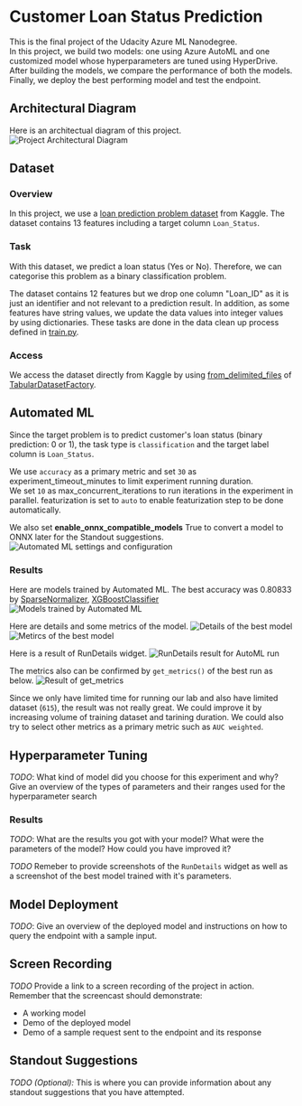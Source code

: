 # Customer Loan Status Prediction

This is the final project of the Udacity Azure ML Nanodegree.  
In this project, we build two models: one using Azure AutoML and one customized model whose hyperparameters are tuned using HyperDrive.  
After building the models, we compare the performance of both the models.  
Finally, we deploy the best performing model and test the endpoint.

## Architectural Diagram
Here is an architectual diagram of this project.
![Project Architectural Diagram](/starter_file/images/ProjectArchitecturalDiagram.PNG)

## Dataset

### Overview
In this project, we use a [loan prediction problem dataset](https://www.kaggle.com/altruistdelhite04/loan-prediction-problem-dataset) from Kaggle. The dataset contains 13 features including a target column ``Loan_Status``.

### Task
With this dataset, we predict a loan status (Yes or No). Therefore, we can categorise this problem as a binary classification problem. 

The dataset contains 12 features but we drop one column "Loan_ID" as it is just an identifier and not relevant to a prediction result.
In addition, as some features have string values, we update the data values into integer values by using dictionaries.
These tasks are done in the data clean up process defined in [train.py](./train.py).

### Access
We access the dataset directly from Kaggle by using [from_delimited_files](https://docs.microsoft.com/en-us/python/api/azureml-core/azureml.data.dataset_factory.tabulardatasetfactory?view=azure-ml-py#from-delimited-files-path--validate-true--include-path-false--infer-column-types-true--set-column-types-none--separator------header-true--partition-format-none--support-multi-line-false--empty-as-string-false--encoding--utf8--) of [TabularDatasetFactory](https://docs.microsoft.com/en-us/python/api/azureml-core/azureml.data.dataset_factory.tabulardatasetfactory?view=azure-ml-py).

## Automated ML
Since the target problem is to predict customer's loan status (binary prediction: 0 or 1), the task type is ``classification`` and the target label column is ``Loan_Status``.  

We use ``accuracy`` as a primary metric and set ``30`` as experiment_timeout_minutes to limit experiment running duration.  
We set ``10`` as max_concurrent_iterations to run iterations in the experiment in parallel. featurization is set to ``auto`` to enable featurization step to be done automatically.  

We also set **enable_onnx_compatible_models** True to convert a model to ONNX later for the Standout suggestions.
![Automated ML settings and configuration](/starter_file/images/AutoML_Settings.PNG)

### Results
Here are models trained by Automated ML. The best accuracy was 0.80833 by [SparseNormalizer](https://docs.microsoft.com/en-us/python/api/azureml-automl-runtime/azureml.automl.runtime.shared.model_wrappers.sparsenormalizer?view=azure-ml-py), [XGBoostClassifier](https://docs.microsoft.com/en-us/python/api/azureml-automl-runtime/azureml.automl.runtime.shared.model_wrappers.xgboostclassifier?view=azure-ml-py)
![Models trained by Automated ML](/starter_file/images/AutoML_Models.PNG)

Here are details and some metrics of the model.
![Details of the best model](/starter_file/images/AutoML_BestModelDetails.PNG)
![Metircs of the best model](/starter_file/images/AutoML_BestModelMetrics.PNG)

Here is a result of RunDetails widget.
![RunDetails result for AutoML run](/starter_file/images/AutoML_RunDetails2.PNG)

The metrics also can be confirmed by `get_metrics()` of the best run as below.
![Result of get_metrics](/starter_file/images/AutoML_BestModel.PNG)

Since we only have limited time for running our lab and also have limited dataset (`615`), the result was not really great.
We could improve it by increasing volume of training dataset and tarining duration.
We could also try to select other metrics as a primary metric such as `AUC weighted`.

## Hyperparameter Tuning
*TODO*: What kind of model did you choose for this experiment and why? Give an overview of the types of parameters and their ranges used for the hyperparameter search


### Results
*TODO*: What are the results you got with your model? What were the parameters of the model? How could you have improved it?

*TODO* Remeber to provide screenshots of the `RunDetails` widget as well as a screenshot of the best model trained with it's parameters.

## Model Deployment
*TODO*: Give an overview of the deployed model and instructions on how to query the endpoint with a sample input.

## Screen Recording
*TODO* Provide a link to a screen recording of the project in action. Remember that the screencast should demonstrate:
- A working model
- Demo of the deployed  model
- Demo of a sample request sent to the endpoint and its response

## Standout Suggestions
*TODO (Optional):* This is where you can provide information about any standout suggestions that you have attempted.
